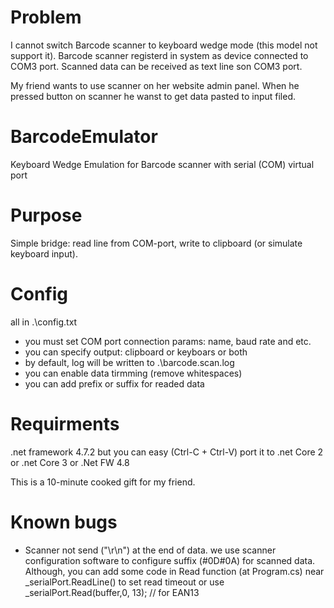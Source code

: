 # Problem 
I cannot switch Barcode scanner to keyboard wedge mode (this model not support it).
Barcode scanner registerd in system as device connected to COM3 port.
Scanned data can be received as text line son COM3 port.

My friend wants to use scanner on her website admin panel. 
When he pressed button on scanner he wanst to get data pasted to input filed.


# BarcodeEmulator
Keyboard Wedge Emulation for Barcode scanner with serial (COM) virtual port 

# Purpose
Simple bridge: read line from COM-port, write to clipboard (or simulate keyboard input).

# Config
all in .\config.txt
* you must set COM port connection params: name, baud rate and etc.
* you can specify output: clipboard or keyboars or both
* by default, log will be written to .\barcode.scan.log
* you can enable data tirmming (remove whitespaces)
* you can add prefix or suffix for readed data

# Requirments
.net framework 4.7.2
but you can easy (Ctrl-C + Ctrl-V) port it to .net Core 2 or .net Core 3 or .Net FW 4.8


This is a 10-minute cooked gift for my friend.


# Known bugs
* Scanner not send <cr><lf> ("\r\n") at the end of data.
  we use scanner configuration software to configure suffix (#0D#0A) for scanned data.
  Although, you can add some code in Read function (at Program.cs) near  
  _serialPort.ReadLine()
  to set read timeout 
  or use _serialPort.Read(buffer,0, 13); // for EAN13

